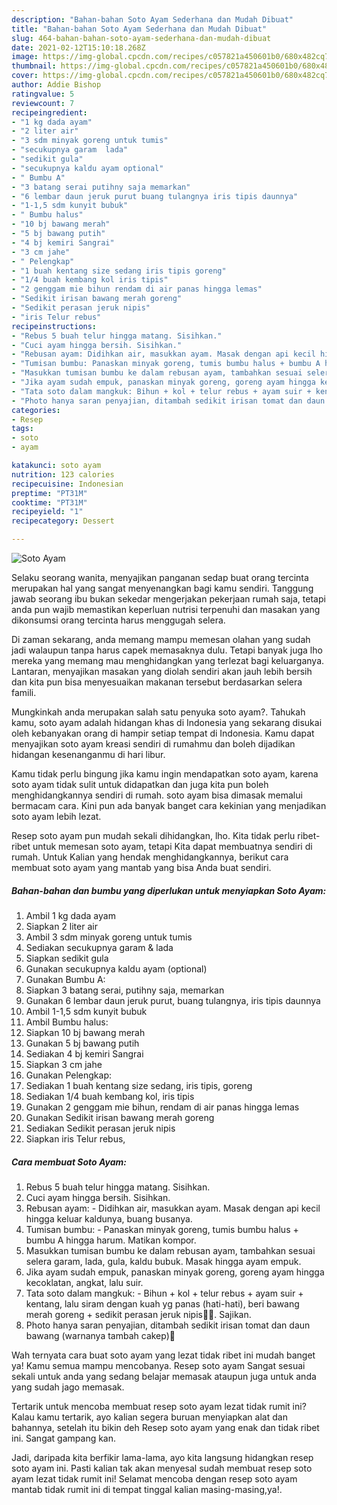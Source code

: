 ```yaml
---
description: "Bahan-bahan Soto Ayam Sederhana dan Mudah Dibuat"
title: "Bahan-bahan Soto Ayam Sederhana dan Mudah Dibuat"
slug: 464-bahan-bahan-soto-ayam-sederhana-dan-mudah-dibuat
date: 2021-02-12T15:10:18.268Z
image: https://img-global.cpcdn.com/recipes/c057821a450601b0/680x482cq70/soto-ayam-foto-resep-utama.jpg
thumbnail: https://img-global.cpcdn.com/recipes/c057821a450601b0/680x482cq70/soto-ayam-foto-resep-utama.jpg
cover: https://img-global.cpcdn.com/recipes/c057821a450601b0/680x482cq70/soto-ayam-foto-resep-utama.jpg
author: Addie Bishop
ratingvalue: 5
reviewcount: 7
recipeingredient:
- "1 kg dada ayam"
- "2 liter air"
- "3 sdm minyak goreng untuk tumis"
- "secukupnya garam  lada"
- "sedikit gula"
- "secukupnya kaldu ayam optional"
- " Bumbu A"
- "3 batang serai putihny saja memarkan"
- "6 lembar daun jeruk purut buang tulangnya iris tipis daunnya"
- "1-1,5 sdm kunyit bubuk"
- " Bumbu halus"
- "10 bj bawang merah"
- "5 bj bawang putih"
- "4 bj kemiri Sangrai"
- "3 cm jahe"
- " Pelengkap"
- "1 buah kentang size sedang iris tipis goreng"
- "1/4 buah kembang kol iris tipis"
- "2 genggam mie bihun rendam di air panas hingga lemas"
- "Sedikit irisan bawang merah goreng"
- "Sedikit perasan jeruk nipis"
- "iris Telur rebus"
recipeinstructions:
- "Rebus 5 buah telur hingga matang. Sisihkan."
- "Cuci ayam hingga bersih. Sisihkan."
- "Rebusan ayam: Didihkan air, masukkan ayam. Masak dengan api kecil hingga keluar kaldunya, buang busanya."
- "Tumisan bumbu: Panaskan minyak goreng, tumis bumbu halus + bumbu A hingga harum. Matikan kompor."
- "Masukkan tumisan bumbu ke dalam rebusan ayam, tambahkan sesuai selera garam, lada, gula, kaldu bubuk. Masak hingga ayam empuk."
- "Jika ayam sudah empuk, panaskan minyak goreng, goreng ayam hingga kecoklatan, angkat, lalu suir."
- "Tata soto dalam mangkuk: Bihun + kol + telur rebus + ayam suir + kentang, lalu siram dengan kuah yg panas (hati-hati), beri bawang merah goreng + sedikit perasan jeruk nipis🤤🤤. Sajikan."
- "Photo hanya saran penyajian, ditambah sedikit irisan tomat dan daun bawang (warnanya tambah cakep)🤩"
categories:
- Resep
tags:
- soto
- ayam

katakunci: soto ayam 
nutrition: 123 calories
recipecuisine: Indonesian
preptime: "PT31M"
cooktime: "PT31M"
recipeyield: "1"
recipecategory: Dessert

---
```



![Soto Ayam](https://img-global.cpcdn.com/recipes/c057821a450601b0/680x482cq70/soto-ayam-foto-resep-utama.jpg)

Selaku seorang wanita, menyajikan panganan sedap buat orang tercinta merupakan hal yang sangat menyenangkan bagi kamu sendiri. Tanggung jawab seorang ibu bukan sekedar mengerjakan pekerjaan rumah saja, tetapi anda pun wajib memastikan keperluan nutrisi terpenuhi dan masakan yang dikonsumsi orang tercinta harus menggugah selera.

Di zaman  sekarang, anda memang mampu memesan olahan yang sudah jadi walaupun tanpa harus capek memasaknya dulu. Tetapi banyak juga lho mereka yang memang mau menghidangkan yang terlezat bagi keluarganya. Lantaran, menyajikan masakan yang diolah sendiri akan jauh lebih bersih dan kita pun bisa menyesuaikan makanan tersebut berdasarkan selera famili. 



Mungkinkah anda merupakan salah satu penyuka soto ayam?. Tahukah kamu, soto ayam adalah hidangan khas di Indonesia yang sekarang disukai oleh kebanyakan orang di hampir setiap tempat di Indonesia. Kamu dapat menyajikan soto ayam kreasi sendiri di rumahmu dan boleh dijadikan hidangan kesenanganmu di hari libur.

Kamu tidak perlu bingung jika kamu ingin mendapatkan soto ayam, karena soto ayam tidak sulit untuk didapatkan dan juga kita pun boleh menghidangkannya sendiri di rumah. soto ayam bisa dimasak memalui bermacam cara. Kini pun ada banyak banget cara kekinian yang menjadikan soto ayam lebih lezat.

Resep soto ayam pun mudah sekali dihidangkan, lho. Kita tidak perlu ribet-ribet untuk memesan soto ayam, tetapi Kita dapat membuatnya sendiri di rumah. Untuk Kalian yang hendak menghidangkannya, berikut cara membuat soto ayam yang mantab yang bisa Anda buat sendiri.

<!--inarticleads1-->

##### Bahan-bahan dan bumbu yang diperlukan untuk menyiapkan Soto Ayam:

1. Ambil 1 kg dada ayam
1. Siapkan 2 liter air
1. Ambil 3 sdm minyak goreng untuk tumis
1. Sediakan secukupnya garam &amp; lada
1. Siapkan sedikit gula
1. Gunakan secukupnya kaldu ayam (optional)
1. Gunakan  Bumbu A:
1. Siapkan 3 batang serai, putihny saja, memarkan
1. Gunakan 6 lembar daun jeruk purut, buang tulangnya, iris tipis daunnya
1. Ambil 1-1,5 sdm kunyit bubuk
1. Ambil  Bumbu halus:
1. Siapkan 10 bj bawang merah
1. Gunakan 5 bj bawang putih
1. Sediakan 4 bj kemiri Sangrai
1. Siapkan 3 cm jahe
1. Gunakan  Pelengkap:
1. Sediakan 1 buah kentang size sedang, iris tipis, goreng
1. Sediakan 1/4 buah kembang kol, iris tipis
1. Gunakan 2 genggam mie bihun, rendam di air panas hingga lemas
1. Gunakan Sedikit irisan bawang merah goreng
1. Sediakan Sedikit perasan jeruk nipis
1. Siapkan iris Telur rebus,




<!--inarticleads2-->

##### Cara membuat Soto Ayam:

1. Rebus 5 buah telur hingga matang. Sisihkan.
1. Cuci ayam hingga bersih. Sisihkan.
1. Rebusan ayam: - Didihkan air, masukkan ayam. Masak dengan api kecil hingga keluar kaldunya, buang busanya.
1. Tumisan bumbu: - Panaskan minyak goreng, tumis bumbu halus + bumbu A hingga harum. Matikan kompor.
1. Masukkan tumisan bumbu ke dalam rebusan ayam, tambahkan sesuai selera garam, lada, gula, kaldu bubuk. Masak hingga ayam empuk.
1. Jika ayam sudah empuk, panaskan minyak goreng, goreng ayam hingga kecoklatan, angkat, lalu suir.
1. Tata soto dalam mangkuk: - Bihun + kol + telur rebus + ayam suir + kentang, lalu siram dengan kuah yg panas (hati-hati), beri bawang merah goreng + sedikit perasan jeruk nipis🤤🤤. Sajikan.
1. Photo hanya saran penyajian, ditambah sedikit irisan tomat dan daun bawang (warnanya tambah cakep)🤩




Wah ternyata cara buat soto ayam yang lezat tidak ribet ini mudah banget ya! Kamu semua mampu mencobanya. Resep soto ayam Sangat sesuai sekali untuk anda yang sedang belajar memasak ataupun juga untuk anda yang sudah jago memasak.

Tertarik untuk mencoba membuat resep soto ayam lezat tidak rumit ini? Kalau kamu tertarik, ayo kalian segera buruan menyiapkan alat dan bahannya, setelah itu bikin deh Resep soto ayam yang enak dan tidak ribet ini. Sangat gampang kan. 

Jadi, daripada kita berfikir lama-lama, ayo kita langsung hidangkan resep soto ayam ini. Pasti kalian tak akan menyesal sudah membuat resep soto ayam lezat tidak rumit ini! Selamat mencoba dengan resep soto ayam mantab tidak rumit ini di tempat tinggal kalian masing-masing,ya!.

